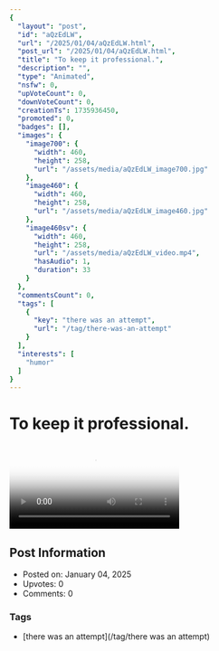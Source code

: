 ```yaml
---
{
  "layout": "post",
  "id": "aQzEdLW",
  "url": "/2025/01/04/aQzEdLW.html",
  "post_url": "/2025/01/04/aQzEdLW.html",
  "title": "To keep it professional.",
  "description": "",
  "type": "Animated",
  "nsfw": 0,
  "upVoteCount": 0,
  "downVoteCount": 0,
  "creationTs": 1735936450,
  "promoted": 0,
  "badges": [],
  "images": {
    "image700": {
      "width": 460,
      "height": 258,
      "url": "/assets/media/aQzEdLW_image700.jpg"
    },
    "image460": {
      "width": 460,
      "height": 258,
      "url": "/assets/media/aQzEdLW_image460.jpg"
    },
    "image460sv": {
      "width": 460,
      "height": 258,
      "url": "/assets/media/aQzEdLW_video.mp4",
      "hasAudio": 1,
      "duration": 33
    }
  },
  "commentsCount": 0,
  "tags": [
    {
      "key": "there was an attempt",
      "url": "/tag/there-was-an-attempt"
    }
  ],
  "interests": [
    "humor"
  ]
}
---
```


# To keep it professional.

<video controls playsinline loop poster="/assets/media/aQzEdLW_image460.jpg">
  <source src="/assets/media/aQzEdLW_video.mp4" type="video/mp4">
  Your browser does not support the video tag.
</video>

## Post Information

- Posted on: January 04, 2025
- Upvotes: 0
- Comments: 0

### Tags

- [there was an attempt](/tag/there was an attempt)
